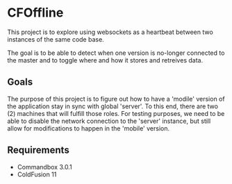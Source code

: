 # CFOffline
This project is to explore using websockets as a heartbeat between two instances of the same code base.

The goal is to be able to detect when one version is no-longer connected to the master and to toggle where and how it stores and retreives data.

## Goals
The purpose of this project is to figure out how to have a 'modile' version of the application stay in sync with global 'server'.  To this end, there are two (2) machines that will fulfill those roles.  For testing purposes, we need to be able to disable the network connection to the 'server' instance, but still allow for modifications to happen in the 'mobile' version.



## Requirements
* Commandbox 3.0.1
* ColdFusion 11
